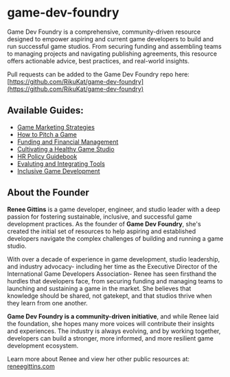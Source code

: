 # game-dev-foundry
Game Dev Foundry is a comprehensive, community-driven resource designed to empower aspiring and current game developers to build and run successful game studios. From securing funding and assembling teams to managing projects and navigating publishing agreements, this resource offers actionable advice, best practices, and real-world insights.

Pull requests can be added to the Game Dev Foundry repo here: [https://github.com/RikuKat/game-dev-foundry](https://github.com/RikuKat/game-dev-foundry)

## Available Guides:
- [Game Marketing Strategies](GameMarketingStrategies.md)
- [How to Pitch a Game](HowToPitchAGame.md)
- [Funding and Financial Management](FundingAndFinancialManagement.md)
- [Cultivating a Healthy Game Studio](CultivatingAHealthyGameStudio.md)
- [HR Policy Guidebook](HRPolicyGuidebook.md)
- [Evaluting and Integrating Tools](EvaluatingAndIntegratingTools.md)
- [Inclusive Game Development](InclusiveGameDevelopment.md)

## About the Founder 

**Renee Gittins** is a game developer, engineer, and studio leader with a deep passion for fostering sustainable, inclusive, and successful game development practices. As the founder of **Game Dev Foundry**, she's created the initial set of resources to help aspiring and established developers navigate the complex challenges of building and running a game studio.  

With over a decade of experience in game development, studio leadership, and industry advocacy- including her time as the Executive Director of the International Game Developers Association- Renee has seen firsthand the hurdles that developers face, from securing funding and managing teams to launching and sustaining a game in the market. She believes that knowledge should be shared, not gatekept, and that studios thrive when they learn from one another.  

**Game Dev Foundry is a community-driven initiative**, and while Renee laid the foundation, she hopes many more voices will contribute their insights and experiences. The industry is always evolving, and by working together, developers can build a stronger, more informed, and more resilient game development ecosystem.

Learn more about Renee and view her other public resources at: [reneegittins.com](https://www.reneegittins.com)
